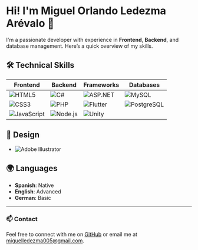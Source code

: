 # Hi! I'm Miguel Orlando Ledezma Arévalo 👋

I'm a passionate developer with experience in **Frontend**, **Backend**, and database management. Here’s a quick overview of my skills.

## 🛠️ Technical Skills

| **Frontend**              | **Backend**              | **Frameworks**           | **Databases**             |
|---------------------------|--------------------------|--------------------------|---------------------------|
| ![HTML5](https://img.shields.io/badge/-HTML5-E34F26?logo=html5&logoColor=white&style=flat) | ![C#](https://img.shields.io/badge/-C%23-239120?logo=c-sharp&logoColor=white&style=flat) | ![ASP.NET](https://img.shields.io/badge/-ASP.NET-5C2D91?logo=dotnet&logoColor=white&style=flat) | ![MySQL](https://img.shields.io/badge/-MySQL-4479A1?logo=mysql&logoColor=white&style=flat) |
| ![CSS3](https://img.shields.io/badge/-CSS3-1572B6?logo=css3&logoColor=white&style=flat)  | ![PHP](https://img.shields.io/badge/-PHP-777BB4?logo=php&logoColor=white&style=flat) | ![Flutter](https://img.shields.io/badge/-Flutter-02569B?logo=flutter&logoColor=white&style=flat) | ![PostgreSQL](https://img.shields.io/badge/-PostgreSQL-336791?logo=postgresql&logoColor=white&style=flat) |
| ![JavaScript](https://img.shields.io/badge/-JavaScript-F7DF1E?logo=javascript&logoColor=black&style=flat) | ![Node.js](https://img.shields.io/badge/-Node.js-339933?logo=node.js&logoColor=white&style=flat) | ![Unity](https://img.shields.io/badge/-Unity-000000?logo=unity&logoColor=white&style=flat) | |

## 🎨 Design
- ![Adobe Illustrator](https://img.shields.io/badge/-Adobe%20Illustrator-FF9A00?logo=adobe-illustrator&logoColor=white&style=flat)

## 🌍 Languages
- **Spanish**: Native
- **English**: Advanced
- **German**: Basic

---

### 📫 Contact
Feel free to connect with me on [GitHub](https://github.com/your-username) or email me at [miguelledezma005@gmail.com](mailto:miguelledezma005@gmail.com).
